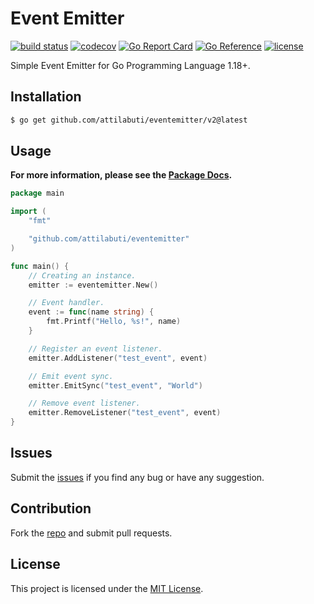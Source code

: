# Event Emitter

[![build status](https://img.shields.io/github/workflow/status/attilabuti/eventemitter/CI/main?style=flat-square)](https://github.com/attilabuti/eventemitter/actions)
[![codecov](https://img.shields.io/codecov/c/github/attilabuti/eventemitter?style=flat-square)](https://codecov.io/gh/attilabuti/eventemitter)
[![Go Report Card](https://goreportcard.com/badge/github.com/attilabuti/eventemitter?style=flat-square)](https://goreportcard.com/report/github.com/attilabuti/eventemitter)
[![Go Reference](https://pkg.go.dev/badge/github.com/attilabuti/eventemitter.svg)](https://pkg.go.dev/github.com/attilabuti/eventemitter)
[![license](https://img.shields.io/github/license/attilabuti/eventemitter?style=flat-square)](https://raw.githubusercontent.com/attilabuti/eventemitter/main/LICENSE)

Simple Event Emitter for Go Programming Language 1.18+.

## Installation

```bash
$ go get github.com/attilabuti/eventemitter/v2@latest
```

## Usage

**For more information, please see the [Package Docs](https://pkg.go.dev/github.com/attilabuti/eventemitter).**

```go
package main

import (
	"fmt"

	"github.com/attilabuti/eventemitter"
)

func main() {
    // Creating an instance.
    emitter := eventemitter.New()

    // Event handler.
    event := func(name string) {
        fmt.Printf("Hello, %s!", name)
    }

    // Register an event listener.
    emitter.AddListener("test_event", event)

    // Emit event sync.
    emitter.EmitSync("test_event", "World")

    // Remove event listener.
    emitter.RemoveListener("test_event", event)
}
```

## Issues

Submit the [issues](https://github.com/attilabuti/eventemitter/issues) if you find any bug or have any suggestion.

## Contribution

Fork the [repo](https://github.com/attilabuti/eventemitter) and submit pull requests.

## License

This project is licensed under the [MIT License](https://github.com/attilabuti/eventemitter/blob/main/LICENSE).
